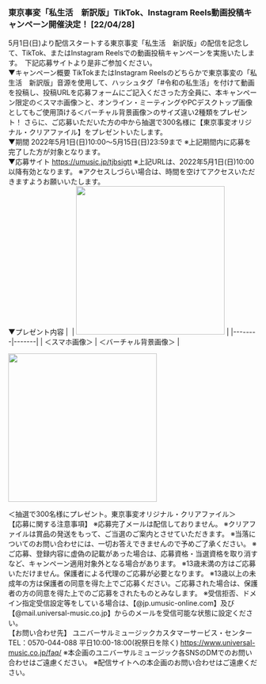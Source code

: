 ### 東京事変「私生活　新訳版」TikTok、Instagram Reels動画投稿キャンペーン開催決定！ [22/04/28]

5月1日(日)より配信スタートする東京事変「私生活　新訳版」の配信を記念して、TikTok、またはInstagram Reelsでの動画投稿キャンペーンを実施いたします。　下記応募サイトより是非ご参加ください。
\
▼キャンペーン概要
TikTokまたはInstagram Reelsのどちらかで東京事変の「私生活　新訳版」音源を使用して、ハッシュタグ「#令和の私生活」を付けて動画を投稿し、投稿URLを応募フォームにご記入くださった方全員に、本キャンペーン限定の＜スマホ画像＞と、オンライン・ミーティングやPCデスクトップ画像としてもご使用頂ける＜バーチャル背景画像＞のサイズ違い2種類をプレゼント！
さらに、ご応募いただいた方の中から抽選で300名様に【東京事変オリジナル・クリアファイル】をプレゼントいたします。
\
▼期間
2022年5月1日(日)10:00～5月15日(日)23:59まで
※上記期間内に応募を完了した方が対象となります。
\
▼応募サイト
https://umusic.jp/tjbsigtt
※上記URLは、2022年5月1日(日)10:00以降有効となります。
※アクセスしづらい場合は、時間を空けてアクセスいただきますようお願いいたします。
\
▼プレゼント内容
| <img src="https://tokyojihen.com/lib/img/tokyojihen_news/news20220428_3_1.jpg" alt="" style="max-width: 97px;"> | <img src="https://tokyojihen.com/lib/img/tokyojihen_news/news20220428_3_2.jpg" alt="" style="max-width: 300px;" width="300"> |
|--------|-------|
|  ＜スマホ画像＞  | ＜バーチャル背景画像＞  |

<img src="https://tokyojihen.com/lib/img/tokyojihen_news/news20220428_3_3.jpg" alt="" style="max-width: 300px;" width="300">

＜抽選で300名様にプレゼント。東京事変オリジナル・クリアファイル＞ 
\
【応募に関する注意事項】
※応募完了メールは配信しておりません。
※クリアファイルは賞品の発送をもって、ご当選のご案内とさせていただきます。
※当落についてのお問い合わせには、一切お答えできませんので予めご了承ください。
※ご応募、登録内容に虚偽の記載があった場合は、応募資格・当選資格を取り消すなど、キャンペーン適用対象外となる場合があります。
※13歳未満の方はご応募いただけません。保護者による代理のご応募が必要となります。
※13歳以上の未成年の方は保護者の同意を得た上でご応募ください。ご応募された場合は、保護者の方の同意を得た上でのご応募をされたものとみなします。
※受信拒否、ドメイン指定受信設定等をしている場合は、【@jp.umusic-online.com】及び【@mail.universal-music.co.jp】からのメールを受信可能な状態に設定ください。
\
【お問い合わせ先】
ユニバーサルミュージックカスタマーサービス・センター
TEL：0570-044-088 平日10:00-18:00(祝祭日を除く)
https://www.universal-music.co.jp/faq/
※本企画のユニバーサルミュージック各SNSのDMでのお問い合わせはご遠慮ください。
※配信サイトへの本企画のお問い合わせはご遠慮ください。 